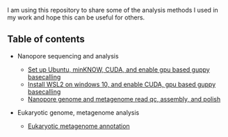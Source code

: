 I am using this repository to share some of the analysis methods I used in my work and hope this can be useful for others.

## Table of contents
- Nanopore sequencing and analysis
  * [Set up Ubuntu, minKNOW, CUDA, and enable gpu based guppy basecalling ](https://github.com/xiaoli-dong/bioinfo_notebook/blob/main/linux_and_nanopore.md#linux_and_nanopore)
  * [Install WSL2 on windows 10, and enable CUDA, gpu based guppy basecalling](https://github.com/xiaoli-dong/bioinfo_notebook/blob/main/wsl2_and_gpu_guppy.md#wsl2_and_gpu_guppy)
  * [Nanopore genome and metagenome read qc, assembly, and polish](https://github.com/xiaoli-dong/bioinfo_notebook/blob/main/nanopore_data_analysis.md#nanopore_data_analysis)
  
- Eukaryotic genome, metagenome analysis
  * [ Eukaryotic metagenome annotation](https://github.com/xiaoli-dong/bioinfo_notebook/blob/main/eukaryotic_metagenome_annotation.md#eukaryotic_metagenome_annotation)
